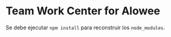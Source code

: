# Team Work Center for Alowee

Se debe ejecutar ```npm install``` para reconstruir los ```node_modules```.